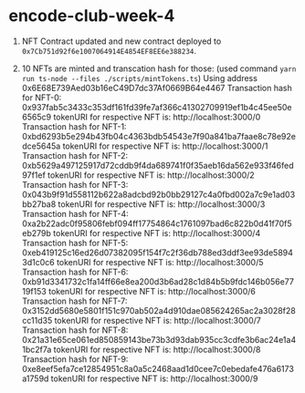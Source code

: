 # encode-club-week-4

1. NFT Contract updated and new contract deployed to `0x7Cb751d92f6e1007064914E4854EF8EE6e388234`.

2. 10 NFTs are minted and transcation hash for those: (used command `yarn run ts-node --files ./scripts/mintTokens.ts`)
Using address 0x6E68E739Aed03b16eC49D7dc37Af0669B64e4467
Transaction hash for NFT-0: 0x937fab5c3433c353df161fd39fe7af366c41302709919ef1b4c45ee50e6565c9
tokenURI for respective NFT is: http://localhost:3000/0
Transaction hash for NFT-1: 0xbd6293b5e294b43fb04c4363bdb54543e7f90a841ba7faae8c78e92edce5645a
tokenURI for respective NFT is: http://localhost:3000/1
Transaction hash for NFT-2: 0xb5629a497125917d72cddb9f4da689741f0f35aeb16da562e933f46fed97f1ef
tokenURI for respective NFT is: http://localhost:3000/2
Transaction hash for NFT-3: 0x043b9f91d558112b622a8adcbd92b0bb29127c4a0fbd002a7c9e1ad03bb27ba8
tokenURI for respective NFT is: http://localhost:3000/3
Transaction hash for NFT-4: 0xa2b22adc0f95806febf094ff17754864c1761097bad6c822b0d41f70f5eb279b
tokenURI for respective NFT is: http://localhost:3000/4
Transaction hash for NFT-5: 0xeb419125c16ed26d07382095f154f7c2f36db788ed3ddf3ee93de58943d1c0c6
tokenURI for respective NFT is: http://localhost:3000/5
Transaction hash for NFT-6: 0xb91d3341732c1fa14ff66e8ea200d3b6ad28c1d84b5b9fdc146b056e7719f153
tokenURI for respective NFT is: http://localhost:3000/6
Transaction hash for NFT-7: 0x3152dd5680e5801f151c970ab502a4d910dae085624265ac2a3028f28cc11d35
tokenURI for respective NFT is: http://localhost:3000/7
Transaction hash for NFT-8: 0x21a31e65ce061ed850859143be73b3d93dab935cc3cdfe3b6ac24e1a41bc2f7a
tokenURI for respective NFT is: http://localhost:3000/8
Transaction hash for NFT-9: 0xe8eef5efa7ce12854951c8a0a5c2468aad1d0cee7c0ebedafe476a6173a1759d
tokenURI for respective NFT is: http://localhost:3000/9

